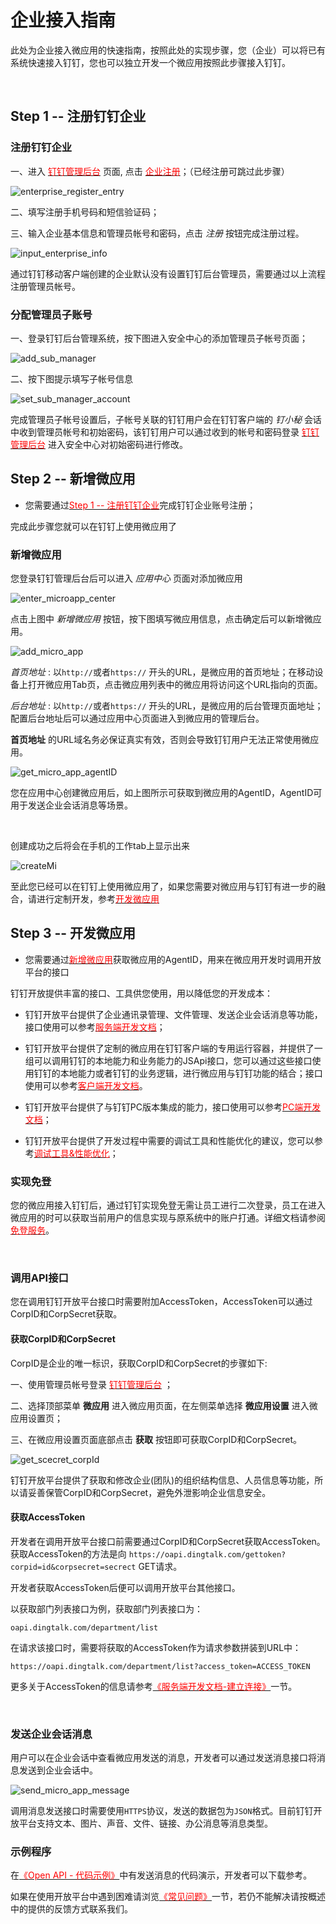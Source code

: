 # 企业接入指南

此处为企业接入微应用的快速指南，按照此处的实现步骤，您（企业）可以将已有系统快速接入钉钉，您也可以独立开发一个微应用按照此步骤接入钉钉。

<br />

## Step 1 -- 注册钉钉企业

### 注册钉钉企业

一、进入 [<font color=red >钉钉管理后台</font>](https://oa.dingtalk.com) 页面, 点击 [<font color=red >企业注册</font>](https://oa.dingtalk.com/register.html?spm=0.0.0.0.dL51oc)；（已经注册可跳过此步骤）

![enterprise_register_entry](https://img.alicdn.com/tps/TB14kI8IFXXXXciapXXXXXXXXXX.jpg)

二、填写注册手机号码和短信验证码；

三、输入企业基本信息和管理员帐号和密码，点击 *注册* 按钮完成注册过程。

![input_enterprise_info](https://img.alicdn.com/tps/TB1bru8JFXXXXXcXFXXXXXXXXXX-1171-807.png)

<aside class="notice">
通过钉钉移动客户端创建的企业默认没有设置钉钉后台管理员，需要通过以上流程注册管理员帐号。
</aside>

### 分配管理员子账号

一、登录钉钉后台管理系统，按下图进入安全中心的添加管理员子帐号页面；

![add_sub_manager](https://img.alicdn.com/tps/TB1Q3DiJFXXXXbkXXXXXXXXXXXX-1147-377.png)

二、按下图提示填写子帐号信息

![set_sub_manager_account](https://img.alicdn.com/tps/TB16euYJFXXXXcRXFXXXXXXXXXX-601-336.png)

完成管理员子帐号设置后，子帐号关联的钉钉用户会在钉钉客户端的 *钉小秘* 会话中收到管理员帐号和初始密码，该钉钉用户可以通过收到的帐号和密码登录 [<font color=red >钉钉管理后台</font>](https://oa.dingtalk.com) 进入安全中心对初始密码进行修改。

## Step 2 -- 新增微应用

- 您需要通过[<font color=red >Step 1 -- 注册钉钉企业</font>](#step-1-注册钉钉企业)完成钉钉企业账号注册；

完成此步骤您就可以在钉钉上使用微应用了
### 新增微应用
您登录钉钉管理后台后可以进入 *应用中心* 页面对添加微应用

![enter_microapp_center](https://img.alicdn.com/tps/TB1GqkTLXXXXXcsXFXXXXXXXXXX-1122-641.jpg)

点击上图中 *新增微应用* 按钮，按下图填写微应用信息，点击确定后可以新增微应用。

![add_micro_app](https://img.alicdn.com/tps/TB1Qe_XJFXXXXalXpXXXXXXXXXX-598-477.png)

*首页地址* : 以`http://`或者`https://` 开头的URL，是微应用的首页地址；在移动设备上打开微应用Tab页，点击微应用列表中的微应用将访问这个URL指向的页面。

*后台地址* : 以`http://`或者`https://` 开头的URL，是微应用的后台管理页面地址；配置后台地址后可以通过应用中心页面进入到微应用的管理后台。

<aside class="notice">
<b>首页地址</b> 的URL域名务必保证真实有效，否则会导致钉钉用户无法正常使用微应用。
</aside>

![get_micro_app_agentID](https://img.alicdn.com/tps/TB1N490JFXXXXceXFXXXXXXXXXX-602-524.png)

您在应用中心创建微应用后，如上图所示可获取到微应用的AgentID，AgentID可用于发送企业会话消息等场景。

<br />

创建成功之后将会在手机的工作tab上显示出来

![createMi](https://img.alicdn.com/tps/TB1xStVKpXXXXbjXFXXXXXXXXXX-361-640.jpg)

至此您已经可以在钉钉上使用微应用了，如果您需要对微应用与钉钉有进一步的融合，请进行定制开发，参考[<font color=red >开发微应用</font>](#step-3-开发微应用)

## Step 3 -- 开发微应用

- 您需要通过[<font color=red >新增微应用</font>](#新增微应用)获取微应用的AgentID，用来在微应用开发时调用开放平台的接口

钉钉开放提供丰富的接口、工具供您使用，用以降低您的开发成本：

- 钉钉开放平台提供了企业通讯录管理、文件管理、发送企业会话消息等功能，接口使用可以参考[<font color=red >服务端开发文档</font>](#服务端开发文档)；

- 钉钉开放平台提供了定制的微应用在钉钉客户端的专用运行容器，并提供了一组可以调用钉钉的本地能力和业务能力的JSApi接口，您可以通过这些接口使用钉钉的本地能力或者钉钉的业务逻辑，进行微应用与钉钉功能的结合；接口使用可以参考[<font color=red >客户端开发文档</font>](#客户端开发文档)。

- 钉钉开放平台提供了与钉钉PC版本集成的能力，接口使用可以参考[<font color=red >PC端开发文档</font>](#pc端开发文档)；

- 钉钉开放平台提供了开发过程中需要的调试工具和性能优化的建议，您可以参考[<font color=red >调试工具&性能优化</font>](#调试工具-amp-性能优化)；


### 实现免登

您的微应用接入钉钉后，通过钉钉实现免登无需让员工进行二次登录，员工在进入微应用的时可以获取当前用户的信息实现与原系统中的账户打通。详细文档请参阅[<font color=red >免登服务</font>](#免登服务)。


<br />


### 调用API接口

您在调用钉钉开放平台接口时需要附加AccessToken，AccessToken可以通过CorpID和CorpSecret获取。

#### 获取CorpID和CorpSecret

CorpID是企业的唯一标识，获取CorpID和CorpSecret的步骤如下:

一、使用管理员帐号登录 [<font color=red >钉钉管理后台</font>](https://oa.dingtalk.com) ；

二、选择顶部菜单 **微应用** 进入微应用页面，在左侧菜单选择 **微应用设置** 进入微应用设置页；

三、在微应用设置页面底部点击 **获取** 按钮即可获取CorpID和CorpSecret。

![get_scecret_corpId](https://img.alicdn.com/tps/TB1xStVKpXXXXbjXFXXXXXXXXXX-361-640.jpg)

<aside class="notice">
钉钉开放平台提供了获取和修改企业(团队)的组织结构信息、人员信息等功能，所以请妥善保管CorpID和CorpSecret，避免外泄影响企业信息安全。
</aside>

#### 获取AccessToken

开发者在调用开放平台接口前需要通过CorpID和CorpSecret获取AccessToken。获取AccessToken的方法是向 `https://oapi.dingtalk.com/gettoken?corpid=id&corpsecret=secrect` GET请求。

开发者获取AccessToken后便可以调用开放平台其他接口。

以获取部门列表接口为例，获取部门列表接口为：

`oapi.dingtalk.com/department/list`

在请求该接口时，需要将获取的AccessToken作为请求参数拼装到URL中：

`https://oapi.dingtalk.com/department/list?access_token=ACCESS_TOKEN`

更多关于AccessToken的信息请参考[<font color=red >《服务端开发文档-建立连接》</font>](#建立连接)一节。

<br />


### 发送企业会话消息

用户可以在企业会话中查看微应用发送的消息，开发者可以通过发送消息接口将消息发送到企业会话中。

![send_micro_app_message](https://img.alicdn.com/tps/TB1X.m6JFXXXXX0XFXXXXXXXXXX-1089-652.jpg)

调用消息发送接口时需要使用`HTTPS`协议，发送的数据包为`JSON`格式。目前钉钉开放平台支持文本、图片、声音、文件、链接、办公消息等消息类型。

### 示例程序

在[<font color=red >《Open API - 代码示例》</font>](#demo)中有发送消息的代码演示，开发者可以下载参考。

如果在使用开放平台中遇到困难请浏览[<font color=red >《常见问题》</font>](#faq)一节，若仍不能解决请按概述中的提供的反馈方式联系我们。







